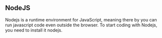 ## NodeJS

Nodejs is a runtime environment for JavaScript, meaning there by you can run javascript code even outside the browser. To start coding with Nodejs, you need to install it nodejs.
